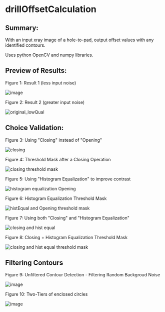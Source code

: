 # drillOffsetCalculation
## Summary:

With an input xray image of a hole-to-pad, output offset values with any identified contours. 

Uses python OpenCV and numpy libraries.



## Preview of Results:

Figure 1: Result 1 (less input noise)

![image](https://user-images.githubusercontent.com/124814751/223542304-b843523e-adfa-490d-a69b-05a458b703b5.png)



Figure 2: Result 2 (greater input noise)

![original_lowQual](https://user-images.githubusercontent.com/124814751/236031523-f117518a-ee61-4452-a46a-e25bcbfe1338.png)




## Choice Validation:

Figure 3: Using "Closing" instead of "Opening" 

![closing](https://user-images.githubusercontent.com/124814751/225425604-36974cf5-afe5-4d70-bf1e-b420e4979fe1.png)

Figure 4: Threshold Mask after a Closing Operation

![closing threshold mask](https://user-images.githubusercontent.com/124814751/225425635-258b563c-06ce-4b8a-880b-dacb2a02839a.png)



Figure 5: Using "Histogram Equalization" to improve contrast

![histogram equalization Opening](https://user-images.githubusercontent.com/124814751/225425768-b98d0755-f011-43a5-87cb-cdb5b4e9433e.png)

Figure 6: Histogram Equalization Threshold Mask

![histEqual and Opening threshold mask](https://user-images.githubusercontent.com/124814751/225425798-341363f1-ff78-4cb0-be60-cd0dfa6cf637.png)




Figure 7: Using both "Closing" and "Histogram Equalization"

![closing and hist equal](https://user-images.githubusercontent.com/124814751/225425836-ed85e70e-533b-43ac-8c2d-93560308e55b.png)

Figure 8: Closing + Histogram Equalization Threshold Mask

![closing and hist equal threshold mask](https://user-images.githubusercontent.com/124814751/225425976-41096d5d-6672-4814-a404-6d2f34cc1933.png)



## Filtering Contours

Figure 9: Unfiltered Contour Detection - Filtering Random Backgroud Noise

![image](https://user-images.githubusercontent.com/124814751/225454121-6f32ba21-80d8-4136-8957-0fa3ca4a6d8e.png)

Figure 10: Two-Tiers of enclosed circles

![image](https://user-images.githubusercontent.com/124814751/225454050-2aefbc73-00f0-4859-8ff1-740ecf812dfe.png)
